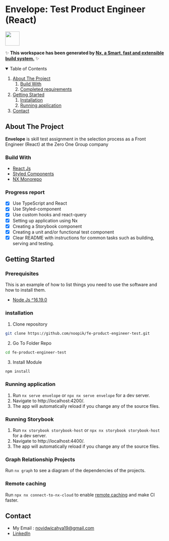 # Envelope: Test Product Engineer (React)

<a alt="Nx logo" href="https://nx.dev" target="_blank" rel="noreferrer"><img src="https://raw.githubusercontent.com/nrwl/nx/master/images/nx-logo.png" width="45"></a>

✨ **This workspace has been generated by [Nx, a Smart, fast and extensible build system.](https://nx.dev)** ✨

<!-- TABLE OF CONTENTS -->
<details open="open">
  <summary>Table of Contents</summary>
  <ol>
    <li>
      <a href="#about-the-project">About The Project</a>
        <ol>
            <li>
                <a href="#build-with">Build With</a>
            </li>
            <li>
                <a href="#progress-report">Completed requirements</a>
            </li>
        </ol>
    </li>
    <li>
      <a href="#getting-started">Getting Started</a>
      <ol>
        <li>
          <a href="#installation">Installation</a>
        </li>
        <li>
          <a href="#running-application">Running application</a>
        </li>
      </ol>
    </li>
    <li><a href="#contact">Contact</a></li>
  </ol>
</details>

<!-- ABOUT THE PROJECT -->

## About The Project

<b>Envelope</b> is skill test assignment in the selection process as a Front Engineer (React) at the Zero One Group company

### Build With
* [React Js](https://reactjs.org/)
* [Styled Components](https://styled-components.com/)
* [NX Monorepo](https://nx.dev/)

### Progress report
- [x] Use TypeScript and React
- [x] Use Styled-component
- [x] Use custom hooks and react-query
- [x] Setting up application using Nx
- [x] Creating a Storybook component
- [x] Creating a unit and/or functional test component
- [x] Clear README with instructions for common tasks such as building, serving and
testing.

## Getting Started

### Prerequisites
This is an example of how to list things you need to use the software and how to install them.
* [Node Js ^16.19.0](https://nodejs.org/en/download/)

### installation
1. Clone repository
```sh
git clone https://github.com/noopik/fe-product-engineer-test.git
```
2. Go To Folder Repo
```sh
cd fe-product-engineer-test
```
3. Install Module
```sh
npm install
```

### Running application 
1. Run `nx serve envelope` or `npx nx serve envelope` for a dev server. 
2. Navigate to http://localhost:4200/. 
3. The app will automatically reload if you change any of the source files.

### Running Storybook 
1. Run `nx storybook storybook-host` or `npx nx storybook storybook-host` for a dev server. 
2. Navigate to http://localhost:4400/. 
3. The app will automatically reload if you change any of the source files.

### Graph Relationship Projects

Run `nx graph` to see a diagram of the dependencies of the projects.

### Remote caching

Run `npx nx connect-to-nx-cloud` to enable [remote caching](https://nx.app) and make CI faster.

## Contact
- My Email : novidwicahya19@gmail.com
- [LinkedIn](https://www.linkedin.com/in/novidwicahya/)
